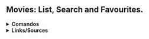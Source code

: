 ## Movies: List, Search and Favourites.

<details>
  <summary><strong>Comandos</strong></summary>
  
  <br />

  <pre>npx create-react-app .</pre>
  <pre>npm install bootstrap@4.5.3</pre>
  <pre>npm audit fix</pre>
</details>

<details>
  <summary><strong>Links/Sources</strong></summary>
  
  <br />

  [OMDB API](https://www.omdbapi.com/)
  [Bootstrap Icons](https://icons.getbootstrap.com/)

  [React Movie App Tutorial](https://www.youtube.com/watch?v=jc9_Bqzy2YQ&t=1815s&ab_channel=ChrisBlakely)
</details>